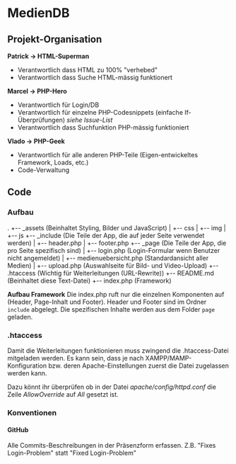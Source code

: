 # MedienDB

## Projekt-Organisation

**Patrick -> HTML-Superman**

- Verantwortlich dass HTML zu 100% "verhebed"
- Verantwortlich dass Suche HTML-mässig funktionert


**Marcel -> PHP-Hero**

- Verantwortlich für Login/DB 
- Verantwortlich für einzelne PHP-Codesnippets (einfache If-Überprüfungen) *siehe Issue-List*
- Verantwortlich dass Suchfunktion PHP-mässig funktioniert


**Vlado -> PHP-Geek**

- Verantwortlich für alle anderen PHP-Teile (Eigen-entwickeltes Framework, Loads, etc.)
- Code-Verwaltung


## Code

### Aufbau
.
+-- _assets (Beinhaltet Styling, Bilder und JavaScript)
|   +-- css
|   +-- img
|   +-- js
+-- _include (Die Teile der App, die auf jeder Seite verwendet werden)
|   +-- header.php
|   +-- footer.php
+-- _page (Die Teile der App, die pro Seite spezifisch sind)
|   +-- login.php (Login-Formular wenn Benutzer nicht angemeldet)
|   +-- medienuebersicht.php (Standardansicht aller Medien)
|   +-- upload.php (Auswahlseite für Bild- und Video-Upload)
+-- .htaccess (Wichtig für Weiterleitungen (URL-Rewrite))
+-- README.md (Beinhaltet diese Text-Datei)
+-- index.php (Framework)

**Aufbau Framework**
Die index.php ruft nur die einzelnen Komponenten auf (Header, Page-Inhalt und Footer). Header und Footer sind im Ordner `include` abgelegt. Die spezifischen Inhalte werden aus dem Folder `page` geladen.


### .htaccess
Damit die Weiterleitungen funktionieren muss zwingend die .htaccess-Datei mitgeladen werden. Es kann sein, dass je nach XAMPP/MAMP-Konfiguration bzw. deren Apache-Einstellungen zuerst die Datei zugelassen werden kann.

Dazu könnt ihr überprüfen ob in der Datei *apache/config/httpd.conf* die Zeile *AllowOverride* auf *All* gesetzt ist.

### Konventionen

#### GitHub
Alle Commits-Beschreibungen in der Präsenzform erfassen. Z.B. "Fixes Login-Problem" statt "Fixed Login-Problem"
